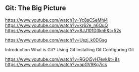 ## Git: The Big Picture 


https://www.youtube.com/watch?v=Yc8sCSeMhi4 
https://www.youtube.com/watch?v=kr62e_n6QuQ
https://www.youtube.com/watch?v=8JJ101D3knE&t=52s 

https://www.youtube.com/watch?v=Uszj_k0DGsg 

Introduction
What is Git?
Using Git
Installing Git
Configuring Git


https://www.youtube.com/watch?v=RGOj5yH7evk&t=8s 
https://www.youtube.com/watch?v=apGV9Kg7ics